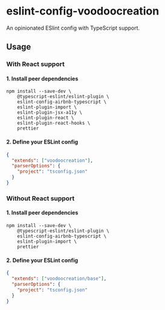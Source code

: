eslint-config-voodoocreation
============================

An opinionated ESlint config with TypeScript support.


Usage
-----

### With React support

#### 1. Install peer dependencies
```shell script
npm install --save-dev \
    @typescript-eslint/eslint-plugin \
    eslint-config-airbnb-typescript \
    eslint-plugin-import \
    eslint-plugin-jsx-a11y \
    eslint-plugin-react \
    eslint-plugin-react-hooks \
    prettier
```

#### 2. Define your ESLint config
```json
{
  "extends": ["voodoocreation"],
  "parserOptions": {
    "project": "tsconfig.json"
  }
}
```

### Without React support

#### 1. Install peer dependencies
```shell script
npm install --save-dev \
    @typescript-eslint/eslint-plugin \
    eslint-config-airbnb-typescript \
    eslint-plugin-import \
    prettier
```

#### 2. Define your ESLint config
```json
{
  "extends": ["voodoocreation/base"],
  "parserOptions": {
    "project": "tsconfig.json"
  }
}
```
